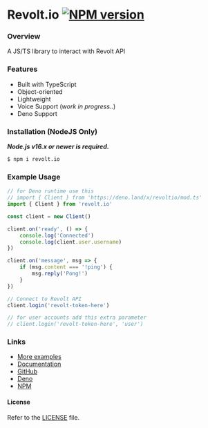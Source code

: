Revolt.io [![NPM version](https://img.shields.io/npm/v/revolt.io.svg?style=flat-square&color=informational)](https://npmjs.com/package/revolt.io)
====


### Overview
A JS/TS library to interact with Revolt API

### Features
- Built with TypeScript
- Object-oriented
- Lightweight
- Voice Support (*work in progress..*)
- Deno Support

### Installation (NodeJS Only)
***Node.js v16.x or newer is required.***
```bash
$ npm i revolt.io
```

### Example Usage
```ts
// for Deno runtime use this
// import { Client } from 'https://deno.land/x/revoltio/mod.ts'
import { Client } from 'revolt.io'

const client = new Client()

client.on('ready', () => {
    console.log('Connected')
    console.log(client.user.username)
})

client.on('message', msg => {
    if (msg.content === '!ping') {
        msg.reply('Pong!')
    }
})

// Connect to Revolt API
client.login('revolt-token-here')

// for user accounts add this extra parameter
// client.login('revolt-token-here', 'user')
```

### Links
- [More examples](/examples)
- [Documentation](https://doc.deno.land/https://deno.land/x/revoltio/mod.ts)
- [GitHub](https://github.com/revoltio/revolt.io)
- [Deno](https://deno.land/x/revoltio)
- [NPM](https://npmjs.com/package/revolt.io)

#### License
Refer to the [LICENSE](LICENSE) file.
